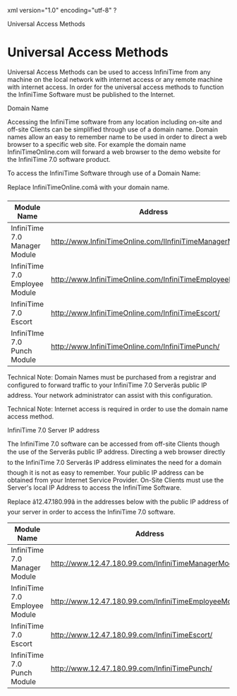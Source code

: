 xml version="1.0" encoding="utf-8" ?





Universal Access Methods




# Universal Access Methods

Universal Access Methods
can be used to access InfiniTime
from any machine on the local network with internet access or any remote
machine with internet access. In order for the universal access methods
to function the InfiniTime
Software must be published to the Internet.

Domain Name

Accessing the InfiniTime
software from any location including on-site and off-site Clients can
be simplified through use of a domain name. Domain names allow an easy
to remember name to be used in order to direct a web browser to a specific
web site. For example the domain name InfiniTimeOnline.com
will forward a web browser to the demo website for the InfiniTime 7.0 software product.

To access the InfiniTime
Software through use of a Domain Name:

Replace InfiniTimeOnline.comâ
with your domain name.

 | Module Name | Address | 
| --- | --- |
 | InfiniTime 7.0 Manager Module | http://www.InfiniTimeOnline.com/IInfiniTimeManagerModule/ | 
 | InfiniTime 7.0 Employee Module | http://www.InfiniTimeOnline.com/InfiniTimeEmployeeModule/ | 
 | InfiniTime 7.0 Escort | http://www.InfiniTimeOnline.com/InfiniTimeEscort/ | 
 | InfiniTIme 7.0 Punch Module | http://www.InfiniTimeOnline.com/InfiniTimePunch/ | 

Technical Note:
Domain Names must be purchased from a registrar and configured to forward
traffic to your InfiniTime 7.0 Serverâs public IP address. Your network
administrator can assist with this configuration.

Technical Note: Internet access is required in
order to use the domain name access method.

InfiniTime
7.0 Server IP address

The InfiniTime 7.0 software
can be accessed from off-site Clients though the use of the Serverâs public
IP address. Directing a web browser directly to the InfiniTime
7.0 Serverâs IP address eliminates the need for a domain though it is
not as easy to remember. Your public IP address can be obtained from your
Internet Service Provider. On-Site Clients must use the Server's local
IP Address to access the InfiniTime
Software.

Replace â12.47.180.99â in the addresses below with the public IP address
of your server in order to access the InfiniTime
7.0 software.

 | Module Name | Address | 
| --- | --- |
 | InfiniTime 7.0 Manager Module | http://www.12.47.180.99.com/InfiniTimeManagerModule/ | 
 | InfiniTime 7.0 Employee Module | http://www.12.47.180.99.com/InfiniTimeEmployeeModule/ | 
 | InfiniTime 7.0 Escort | http://www.12.47.180.99.com/InfiniTimeEscort/ | 
 | InfiniTime 7.0 Punch Module | http://www.12.47.180.99.com/InfiniTimePunch/ | 